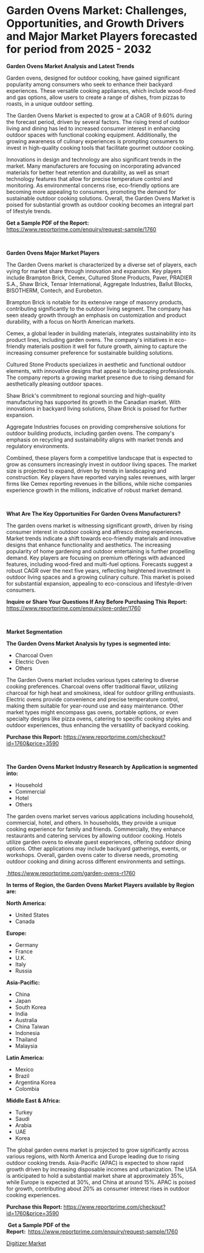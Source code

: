 <p><h1>Garden Ovens Market: Challenges, Opportunities, and Growth Drivers and Major Market Players forecasted for period from 2025 - 2032</h1></p><p><strong>Garden Ovens Market Analysis and Latest Trends</strong></p>
<p><p>Garden ovens, designed for outdoor cooking, have gained significant popularity among consumers who seek to enhance their backyard experiences. These versatile cooking appliances, which include wood-fired and gas options, allow users to create a range of dishes, from pizzas to roasts, in a unique outdoor setting.</p><p>The Garden Ovens Market is expected to grow at a CAGR of 9.60% during the forecast period, driven by several factors. The rising trend of outdoor living and dining has led to increased consumer interest in enhancing outdoor spaces with functional cooking equipment. Additionally, the growing awareness of culinary experiences is prompting consumers to invest in high-quality cooking tools that facilitate gourmet outdoor cooking.</p><p>Innovations in design and technology are also significant trends in the market. Many manufacturers are focusing on incorporating advanced materials for better heat retention and durability, as well as smart technology features that allow for precise temperature control and monitoring. As environmental concerns rise, eco-friendly options are becoming more appealing to consumers, promoting the demand for sustainable outdoor cooking solutions. Overall, the Garden Ovens Market is poised for substantial growth as outdoor cooking becomes an integral part of lifestyle trends.</p></p>
<p><strong>Get a Sample PDF of the Report:&nbsp;</strong> <a href="https://www.reportprime.com/enquiry/request-sample/1760?utm_campaign=2313&utm_medium=2&utm_source=Github&utm_content=ia&utm_term=18032025&utm_id=garden-ovens">https://www.reportprime.com/enquiry/request-sample/1760</a></p>
<p>&nbsp;</p>
<p><strong>Garden Ovens Major Market Players</strong></p>
<p><p>The Garden Ovens market is characterized by a diverse set of players, each vying for market share through innovation and expansion. Key players include Brampton Brick, Cemex, Cultured Stone Products, Paver, PRADIER S.A., Shaw Brick, Tensar International, Aggregate Industries, Ballut Blocks, BISOTHERM, Contech, and Eurobeton.</p><p>Brampton Brick is notable for its extensive range of masonry products, contributing significantly to the outdoor living segment. The company has seen steady growth through an emphasis on customization and product durability, with a focus on North American markets.</p><p>Cemex, a global leader in building materials, integrates sustainability into its product lines, including garden ovens. The company's initiatives in eco-friendly materials position it well for future growth, aiming to capture the increasing consumer preference for sustainable building solutions.</p><p>Cultured Stone Products specializes in aesthetic and functional outdoor elements, with innovative designs that appeal to landscaping professionals. The company reports a growing market presence due to rising demand for aesthetically pleasing outdoor spaces.</p><p>Shaw Brick's commitment to regional sourcing and high-quality manufacturing has supported its growth in the Canadian market. With innovations in backyard living solutions, Shaw Brick is poised for further expansion.</p><p>Aggregate Industries focuses on providing comprehensive solutions for outdoor building products, including garden ovens. The company's emphasis on recycling and sustainability aligns with market trends and regulatory environments.</p><p>Combined, these players form a competitive landscape that is expected to grow as consumers increasingly invest in outdoor living spaces. The market size is projected to expand, driven by trends in landscaping and construction. Key players have reported varying sales revenues, with larger firms like Cemex reporting revenues in the billions, while niche companies experience growth in the millions, indicative of robust market demand.</p></p>
<p>&nbsp;</p>
<p><strong>What Are The Key Opportunities For Garden Ovens Manufacturers?</strong></p>
<p><p>The garden ovens market is witnessing significant growth, driven by rising consumer interest in outdoor cooking and alfresco dining experiences. Market trends indicate a shift towards eco-friendly materials and innovative designs that enhance functionality and aesthetics. The increasing popularity of home gardening and outdoor entertaining is further propelling demand. Key players are focusing on premium offerings with advanced features, including wood-fired and multi-fuel options. Forecasts suggest a robust CAGR over the next five years, reflecting heightened investment in outdoor living spaces and a growing culinary culture. This market is poised for substantial expansion, appealing to eco-conscious and lifestyle-driven consumers.</p></p>
<p><strong>Inquire or Share Your Questions If Any Before Purchasing This Report:</strong> <a href="https://www.reportprime.com/enquiry/pre-order/1760?utm_campaign=2313&utm_medium=2&utm_source=Github&utm_content=ia&utm_term=18032025&utm_id=garden-ovens">https://www.reportprime.com/enquiry/pre-order/1760</a></p>
<p>&nbsp;</p>
<p><strong>Market Segmentation</strong></p>
<p><strong>The Garden Ovens Market Analysis by types is segmented into:</strong></p>
<p><ul><li>Charcoal Oven</li><li>Electric Oven</li><li>Others</li></ul></p>
<p><p>The Garden Ovens market includes various types catering to diverse cooking preferences. Charcoal ovens offer traditional flavor, utilizing charcoal for high heat and smokiness, ideal for outdoor grilling enthusiasts. Electric ovens provide convenience and precise temperature control, making them suitable for year-round use and easy maintenance. Other market types might encompass gas ovens, portable options, or even specialty designs like pizza ovens, catering to specific cooking styles and outdoor experiences, thus enhancing the versatility of backyard cooking.</p></p>
<p><strong>Purchase this Report:&nbsp;</strong><a href="https://www.reportprime.com/checkout?id=1760&price=3590&utm_campaign=2313&utm_medium=2&utm_source=Github&utm_content=ia&utm_term=18032025&utm_id=garden-ovens">https://www.reportprime.com/checkout?id=1760&price=3590</a></p>
<p>&nbsp;</p>
<p><strong>The Garden Ovens Market Industry Research by Application is segmented into:</strong></p>
<p><ul><li>Household</li><li>Commercial</li><li>Hotel</li><li>Others</li></ul></p>
<p><p>The garden ovens market serves various applications including household, commercial, hotel, and others. In households, they provide a unique cooking experience for family and friends. Commercially, they enhance restaurants and catering services by allowing outdoor cooking. Hotels utilize garden ovens to elevate guest experiences, offering outdoor dining options. Other applications may include backyard gatherings, events, or workshops. Overall, garden ovens cater to diverse needs, promoting outdoor cooking and dining across different environments and settings.</p></p>
<p><a href="https://www.reportprime.com/garden-ovens-r1760?utm_campaign=2313&utm_medium=2&utm_source=Github&utm_content=ia&utm_term=18032025&utm_id=garden-ovens">&nbsp;https://www.reportprime.com/garden-ovens-r1760</a></p>
<p><strong>In terms of Region, the Garden Ovens Market Players available by Region are:</strong></p>
<p>
    <p> <strong> North America: </strong>
        <ul>
            <li>United States</li>
            <li>Canada</li>
        </ul>
        </p> 
    <p> <strong> Europe: </strong>
        <ul>
            <li>Germany</li>
            <li>France</li>
            <li>U.K.</li>
            <li>Italy</li>
            <li>Russia</li>
        </ul>
        </p> 
    <p> <strong> Asia-Pacific: </strong>
        <ul>
            <li>China</li>
            <li>Japan</li>
            <li>South Korea</li>
            <li>India</li>
            <li>Australia</li>
            <li>China Taiwan</li>
            <li>Indonesia</li>
            <li>Thailand</li>
            <li>Malaysia</li>
        </ul>
        </p> 
    <p> <strong> Latin America: </strong>
        <ul>
            <li>Mexico</li>
            <li>Brazil</li>
            <li>Argentina Korea</li>
            <li>Colombia</li>
        </ul>
        </p> 
    <p> <strong> Middle East & Africa: </strong>
        <ul>
            <li>Turkey</li>
            <li>Saudi</li>
            <li>Arabia</li>
            <li>UAE</li>
            <li>Korea</li>
        </ul>
    </p>
    </p>
<p><p>The global garden ovens market is projected to grow significantly across various regions, with North America and Europe leading due to rising outdoor cooking trends. Asia-Pacific (APAC) is expected to show rapid growth driven by increasing disposable incomes and urbanization. The USA is anticipated to hold a substantial market share at approximately 35%, while Europe is expected at 30%, and China at around 15%. APAC is poised for growth, contributing about 20% as consumer interest rises in outdoor cooking experiences.</p></p>
<p><strong>Purchase this Report: </strong><a href="https://www.reportprime.com/checkout?id=1760&price=3590&utm_campaign=2313&utm_medium=2&utm_source=Github&utm_content=ia&utm_term=18032025&utm_id=garden-ovens">https://www.reportprime.com/checkout?id=1760&price=3590</a></p>
<p>&nbsp;<strong>Get a Sample PDF of the Report:&nbsp;&nbsp;</strong><a href="https://www.reportprime.com/enquiry/request-sample/1760?utm_campaign=2313&utm_medium=2&utm_source=Github&utm_content=ia&utm_term=18032025&utm_id=garden-ovens">https://www.reportprime.com/enquiry/request-sample/1760</a></p>
<p><strong></strong></p>
<p><p><a href="https://github.com/yodhafirorae/Market-Research-Report-List-1/blob/main/digitizer-market.md?utm_campaign=2313&utm_medium=2&utm_source=Github&utm_content=ia&utm_term=18032025&utm_id=garden-ovens">Digitizer Market</a></p></p>